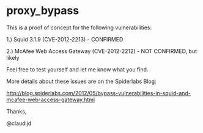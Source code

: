 proxy_bypass
============

This is a proof of concept for the following vulnerabilities:

1.) Squid 3.1.9 (CVE-2012-2213) - CONFIRMED

2.) McAfee Web Access Gateway (CVE-2012-2212) - NOT CONFIRMED, but likely


Feel free to test yourself and let me know what you find.

More details about these issues are on the Spiderlabs Blog:

http://blog.spiderlabs.com/2012/05/bypass-vulnerabilities-in-squid-and-mcafee-web-access-gateway.html

Thanks,

@claudijd